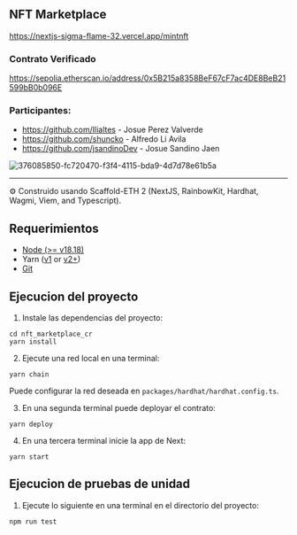 ## NFT Marketplace

https://nextjs-sigma-flame-32.vercel.app/mintnft


### Contrato Verificado
https://sepolia.etherscan.io/address/0x5B215a8358BeF67cF7ac4DE8BeB21599bB0b096E

### Participantes:
- https://github.com/Ilialtes - Josue Perez Valverde
- https://github.com/shuncko - Alfredo Li Avila
- https://github.com/jsandinoDev - Josue Sandino Jaen




![376085850-fc720470-f3f4-4115-bda9-4d7d78e61b5a](https://github.com/user-attachments/assets/8fb4d750-68a2-49d8-94ea-47a7690a7ad7)

------------------------------------------------------------------------

⚙️ Construido usando Scaffold-ETH 2 (NextJS, RainbowKit, Hardhat, Wagmi, Viem, and Typescript).

## Requerimientos

- [Node (>= v18.18)](https://nodejs.org/en/download/)
- Yarn ([v1](https://classic.yarnpkg.com/en/docs/install/) or [v2+](https://yarnpkg.com/getting-started/install))
- [Git](https://git-scm.com/downloads)

## Ejecucion del proyecto

1. Instale las dependencias del proyecto:

```
cd nft_marketplace_cr
yarn install
```

2. Ejecute una red local en una terminal:

```
yarn chain
```

Puede configurar la red deseada en `packages/hardhat/hardhat.config.ts`.

3. En una segunda terminal puede deployar el contrato:

```
yarn deploy
```

4. En una tercera terminal inicie la app de Next:

```
yarn start
```

## Ejecucion de pruebas de unidad

1. Ejecute lo siguiente en una terminal en el directorio del proyecto:

```
npm run test 
```
